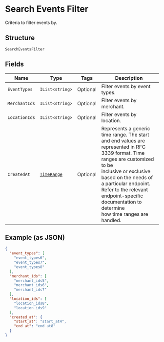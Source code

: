
# Search Events Filter

Criteria to filter events by.

## Structure

`SearchEventsFilter`

## Fields

| Name | Type | Tags | Description |
|  --- | --- | --- | --- |
| `EventTypes` | `IList<string>` | Optional | Filter events by event types. |
| `MerchantIds` | `IList<string>` | Optional | Filter events by merchant. |
| `LocationIds` | `IList<string>` | Optional | Filter events by location. |
| `CreatedAt` | [`TimeRange`](../../doc/models/time-range.md) | Optional | Represents a generic time range. The start and end values are<br>represented in RFC 3339 format. Time ranges are customized to be<br>inclusive or exclusive based on the needs of a particular endpoint.<br>Refer to the relevant endpoint-specific documentation to determine<br>how time ranges are handled. |

## Example (as JSON)

```json
{
  "event_types": [
    "event_types6",
    "event_types7",
    "event_types8"
  ],
  "merchant_ids": [
    "merchant_ids5",
    "merchant_ids6",
    "merchant_ids7"
  ],
  "location_ids": [
    "location_ids8",
    "location_ids9"
  ],
  "created_at": {
    "start_at": "start_at4",
    "end_at": "end_at8"
  }
}
```


